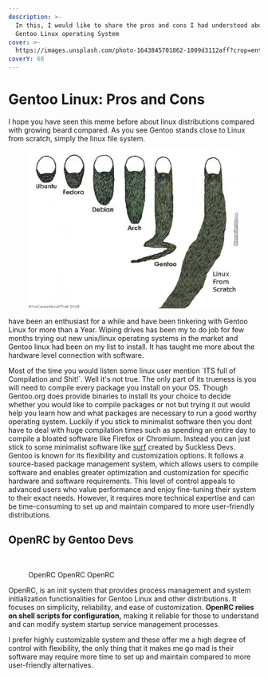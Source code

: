 ```yaml
---
description: >-
  In this, I would like to share the pros and cons I had understood about the
  Gentoo Linux operating System
cover: >-
  https://images.unsplash.com/photo-1643845701862-1009d3112aff?crop=entropy&cs=srgb&fm=jpg&ixid=M3wxOTcwMjR8MHwxfHNlYXJjaHw5fHxnZW50b298ZW58MHx8fHwxNjg0MjY5MjcxfDA&ixlib=rb-4.0.3&q=85
coverY: 68
---
```


# Gentoo Linux: Pros and Cons

I hope you have seen this meme before about linux distributions compared with growing beard compared. As you see Gentoo stands close to Linux from scratch, simply the linux file system.

<figure><img src="../../.gitbook/assets/os-beards.png" alt=""><figcaption></figcaption></figure>

&#x20;have been an enthusiast for a while and have been tinkering with Gentoo Linux for more than a Year. Wiping drives has been my to do job for few months trying out new unix/linux operating systems in the market and Gentoo linux had been on my list to install. It has taught me more about the hardware level connection with software.



Most of the time you would listen some linux user mention \`ITS full of Compilation and Shit!\`. Well it's not true. The only part of its trueness is you will need to compile every package you install on your OS. Though Gentoo.org does provide binaries to install its your choice to decide whether you would like to compile packages or not but trying it out would help you learn how and what packages are necessary to run a good worthy operating system. Luckily if you stick to minimalist software then you dont have to deal with huge compilation times such as spending an entire day to compile a bloated software like Firefox or Chromium. Instead you can just stick to some minimalist software like [surf](https://suckless.org/surf) created by Suckless Devs. Gentoo is known for its flexibility and customization options. It follows a source-based package management system, which allows users to compile software and enables greater optimization and customization for specific hardware and software requirements. This level of control appeals to advanced users who value performance and enjoy fine-tuning their system to their exact needs. However, it requires more technical expertise and can be time-consuming to set up and maintain compared to more user-friendly distributions.



## OpenRC by Gentoo Devs

<figure><img src="https://external-content.duckduckgo.com/iu/?u=https%3A%2F%2Fopengraph.githubassets.com%2Ff2be41e9abe5b2d2a82574bb1bbec08ece4ccf1a136148a89da0a6a7ec0eb405%2FOpenRC%2Fopenrc&#x26;f=1&#x26;nofb=1&#x26;ipt=6f60ffd8a75feda724f1b4d349ebab0f6c7cc9dbda4c290d368d3482873cf1e1&#x26;ipo=images" alt=""><figcaption><p>OpenRC OpenRC OpenRC</p></figcaption></figure>

OpenRC, is an init system that provides process management and system initialization functionalities for Gentoo Linux and other distributions. It focuses on simplicity, reliability, and ease of customization. **OpenRC relies on shell scripts for configuration,** making it reliable for those to understand and can modify system startup service management processes.

I prefer highly customizable system and these offer me a high degree of control with flexibility, the only thing that it makes me go mad is their software may require more time to set up and maintain compared to more user-friendly alternatives.
